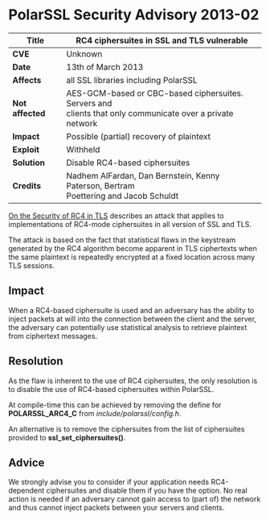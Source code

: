 # PolarSSL Security Advisory 2013-02

**Title** |  RC4 ciphersuites in SSL and TLS vulnerable
---|---
**CVE** |  Unknown
**Date** |  13th of March 2013
**Affects** |  all SSL libraries including PolarSSL
**Not affected** |  AES-GCM-based or CBC-based ciphersuites. Servers and<br>clients that only communicate over a private network
**Impact** |  Possible (partial) recovery of plaintext
**Exploit** |  Withheld
**Solution** |  Disable RC4-based ciphersuites
**Credits** |  Nadhem AlFardan, Dan Bernstein, Kenny Paterson, Bertram<br>Poettering and Jacob Schuldt

[On the Security of RC4 in TLS](http://www.isg.rhul.ac.uk/tls) describes an
attack that applies to implementations of RC4-mode ciphersuites in all version
of SSL and TLS.

The attack is based on the fact that statistical flaws in the keystream
generated by the RC4 algorithm become apparent in TLS ciphertexts when the
same plaintext is repeatedly encrypted at a fixed location across many TLS
sessions.

## Impact

When a RC4-based ciphersuite is used and an adversary has the ability to
inject packets at will into the connection between the client and the server,
the adversary can potentially use statistical analysis to retrieve plaintext
from ciphertext messages.

## Resolution

As the flaw is inherent to the use of RC4 ciphersuites, the only resolution is
to disable the use of RC4-based ciphersuites within PolarSSL.

At compile-time this can be achieved by removing the define for
**POLARSSL_ARC4_C** from _include/polarssl/config.h_.

An alternative is to remove the ciphersuites from the list of ciphersuites
provided to **ssl_set_ciphersuites()**.

## Advice

We strongly advise you to consider if your application needs RC4-dependent
ciphersuites and disable them if you have the option. No real action is needed
if an adversary cannot gain access to (part of) the network and thus cannot
inject packets between your servers and clients.
